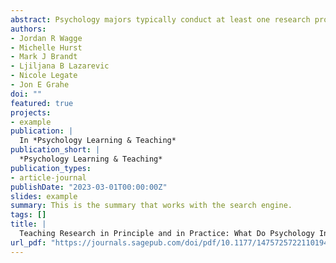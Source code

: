 ```yaml
---
abstract: Psychology majors typically conduct at least one research project during their undergraduate studies, yet these projects rarely make a scientific contribution beyond the classroom. In this study, we explored one potential reason for this—that student projects may not be aligned with best practices in the field. In other words, we wondered if there was a mismatch between what instructors teach in principle and what student projects are in practice. To answer this, we asked psychology instructors (n=111) who regularly teach courses involving research projects questions about these projects. Instructors endorsed many of the commonly assumed pitfalls of student projects, such as not using rigorous methodology. Notably, the characteristics of these typical student projects did not align with the qualities instructors reported as being important in research practice. We highlight opportunities to align these qualities by employing resources such as crowdsourced projects specifically developed for student researchers.
authors:
- Jordan R Wagge
- Michelle Hurst
- Mark J Brandt
- Ljiljana B Lazarevic
- Nicole Legate
- Jon E Grahe
doi: ""
featured: true
projects:
- example
publication: |
  In *Psychology Learning & Teaching*
publication_short: |
  *Psychology Learning & Teaching*
publication_types: 
- article-journal
publishDate: "2023-03-01T00:00:00Z"
slides: example
summary: This is the summary that works with the search engine.
tags: []
title: |
  Teaching Research in Principle and in Practice: What Do Psychology Instructors Think of Research Projects in Their Courses?
url_pdf: "https://journals.sagepub.com/doi/pdf/10.1177/14757257221101942"
---
```

